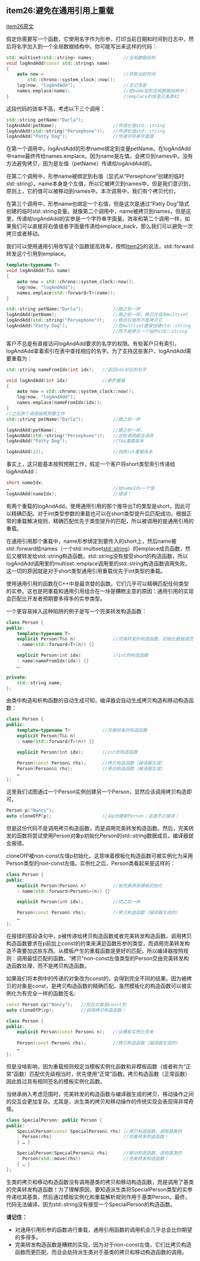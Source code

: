 ## item26:避免在通用引用上重载

[item26原文](https://cntransgroup.github.io/EffectiveModernCppChinese/5.RRefMovSemPerfForw/item26.html)

假定你需要写一个函数，它使用名字作为形参，打印当前日期和时间到日志中，然后将名字加入到一个全局数据结构中。你可能写出来这样的代码：
```C++
std::multiset<std::string> names;           //全局数据结构
void logAndAdd(const std::string& name)
{
    auto now =                              //获取当前时间
        std::chrono::system_clock::now();
    log(now, "logAndAdd");                  //志记信息
    names.emplace(name);                    //把name加到全局数据结构中；
}                                           //emplace的信息见条款42
```

这段代码的效率不高，考虑以下三个调用：
```C++
std::string petName("Darla");
logAndAdd(petName);                     //传递左值std::string
logAndAdd(std::string("Persephone"));	//传递右值std::string
logAndAdd("Patty Dog");                 //传递字符串字面值
```
在第一个调用中，logAndAdd的形参name绑定到变量petName。在logAndAdd中name最终传给names.emplace。因为name是左值，会拷贝到names中。没有方法避免拷贝，因为是左值（petName）传递给logAndAdd的。

在第二个调用中，形参name被绑定到右值（显式从“Persephone”创建的临时std::string）。name本身是个左值，所以它被拷贝到names中，但是我们意识到，原则上，它的值可以被移动到names中。本次调用中，我们有个拷贝代价。

在第三个调用中，形参name也绑定一个右值，但是这次是通过“Patty Dog”隐式创建的临时std::string变量。就像第二个调用中，name被拷贝到names，但是这里，传递给logAndAdd的实参是一个字符串字面量。效率和第二个调用一样，如果我们可以直接将右值或者字面量传递给emplace_back，那么我们可以避免一次拷贝或者移动。

我们可以使用通用引用改写这个函数提高效率，按照[Item25](https://cntransgroup.github.io/EffectiveModernCppChinese/5.RRefMovSemPerfForw/item25.html)的说法，std::forward转发这个引用到emplace。
```C++
template<typename T>
void logAndAdd(T&& name)
{
    auto now = std::chrono::system_clock::now();
    log(now, "logAndAdd");
    names.emplace(std::forward<T>(name));
}

std::string petName("Darla");           //跟之前一样
logAndAdd(petName);                     //跟之前一样，拷贝左值到multiset
logAndAdd(std::string("Persephone"));	//移动右值而不是拷贝它
logAndAdd("Patty Dog");                 //在multiset直接创建std::string
                                        //而不是拷贝一个临时std::string
```

客户不总是有直接访问logAndAdd要求的名字的权限。有些客户只有索引，logAndAdd拿着索引在表中查找相应的名字。为了支持这些客户，logAndAdd需要重载为：
```C++
std::string nameFromIdx(int idx);   //返回idx对应的名字

void logAndAdd(int idx)             //新的重载
{
    auto now = std::chrono::system_clock::now();
    log(now, "logAndAdd");
    names.emplace(nameFromIdx(idx));
}
//之后两个调用按照预期工作
std::string petName("Darla");           //跟之前一样

logAndAdd(petName);                     //跟之前一样，
logAndAdd(std::string("Persephone")); 	//这些调用都去调用
logAndAdd("Patty Dog");                 //T&&重载版本

logAndAdd(22);                          //调用int重载版本
```

事实上，这只能基本按照预期工作，假定一个客户将short类型索引传递给logAndAdd：
```C++
short nameIdx;
…                                       //给nameIdx一个值
logAndAdd(nameIdx);                     //错误！
```
有两个重载的logAndAdd。使用通用引用的那个推导出T的类型是short，因此可以精确匹配。对于int类型参数的重载也可以在short类型提升后匹配成功。根据正常的重载解决规则，精确匹配优先于类型提升的匹配，所以被调用的是通用引用的重载。

在通用引用那个重载中，name形参绑定到要传入的short上，然后name被std::forward给names（一个std::multiset<std::string>）的emplace成员函数，然后又被转发给std::string构造函数。std::string没有接受short的构造函数，所以logAndAdd调用里的multiset::emplace调用里的std::string构造函数调用失败。这一切的原因就是对于short类型通用引用重载优先于int类型的重载。

使用通用引用的函数在C++中是最贪婪的函数。它们几乎可以精确匹配任何类型的实参。这也是把重载和通用引用组合在一块是糟糕主意的原因：通用引用的实现会匹配比开发者预期要多得多的实参类型。

一个更容易掉入这种陷阱的例子是写一个完美转发构造函数：
```C++
class Person {
public:
    template<typename T>
    explicit Person(T&& n)              //完美转发的构造函数，初始化数据成员
    : name(std::forward<T>(n)) {}

    explicit Person(int idx)            //int的构造函数
    : name(nameFromIdx(idx)) {}
    …

private:
    std::string name;
};
```
由类中构造和析构函数的自动生成可知，编译器会自动生成拷贝构造和移动构造函数：
```C++
class Person {
public:
    template<typename T>            //完美转发的构造函数
    explicit Person(T&& n)
    : name(std::forward<T>(n)) {}

    explicit Person(int idx);       //int的构造函数

    Person(const Person& rhs);      //拷贝构造函数（编译器生成）
    Person(Person&& rhs);           //移动构造函数（编译器生成）
    …
};
```

这里我们试图通过一个Person实例创建另一个Person，显然应该调用拷贝构造即可。
```C++
Person p("Nancy"); 
auto cloneOfP(p);                   //从p创建新Person；这通不过编译！
```
但是这份代码不是调用拷贝构造函数，而是调用完美转发构造函数。然后，完美转发的函数将尝试使用Person对象p初始化Person的std::string数据成员，编译器就会报错。

cloneOfP被non-const左值p初始化，这意味着模板化构造函数可被实例化为采用Person类型的non-const左值。实例化之后，Person类看起来是这样的：
```C++
class Person {
public:
    explicit Person(Person& n)          //由完美转发模板初始化
    : name(std::forward<Person&>(n)) {}

    explicit Person(int idx);           //同之前一样

    Person(const Person& rhs);          //拷贝构造函数（编译器生成的）
    …
};
```

在报错的那段语句中，p被传递给拷贝构造函数或者完美转发构造函数。调用拷贝构造函数要求在p前加上const的约束来满足函数形参的类型，而调用完美转发构造不需要加这些东西。从模板产生的重载函数是更好的匹配，所以编译器按照规则：调用最佳匹配的函数。“拷贝”non-const左值类型的Person交由完美转发构造函数处理，而不是拷贝构造函数。

如果我们将本例中的传递的对象改为const的，会得到完全不同的结果。因为被拷贝的对象是const，是拷贝构造函数的精确匹配。虽然模板化的构造函数可以被实例化为有完全一样的函数签名:
```C++
const Person cp("Nancy");   //现在对象是const的
auto cloneOfP(cp);          //调用拷贝构造函数！

class Person {
public:
    explicit Person(const Person& n);   //从模板实例化而来
  
    Person(const Person& rhs);          //拷贝构造函数（编译器生成的）
    …
};
```

但是没啥影响，因为重载规则规定当模板实例化函数和非模板函数（或者称为“正常”函数）匹配优先级相当时，优先使用“正常”函数。拷贝构造函数（正常函数）因此胜过具有相同签名的模板实例化函数。

当继承纳入考虑范围时，完美转发的构造函数与编译器生成的拷贝、移动操作之间的交互会更加复杂。尤其是，派生类的拷贝和移动操作的传统实现会表现得非常奇怪。
```C++
class SpecialPerson: public Person {
public:
    SpecialPerson(const SpecialPerson& rhs) //拷贝构造函数，调用基类的
    : Person(rhs)                           //完美转发构造函数！
    { … }

    SpecialPerson(SpecialPerson&& rhs)      //移动构造函数，调用基类的
    : Person(std::move(rhs))                //完美转发构造函数！
    { … }
};
```
生类的拷贝和移动构造函数没有调用基类的拷贝和移动构造函数，而是调用了基类的完美转发构造函数！为了理解原因，要知道派生类将SpecialPerson类型的实参传递给其基类，然后通过模板实例化和重载解析规则作用于基类Person。最终，代码无法编译，因为std::string没有接受一个SpecialPerson的构造函数。

**请记住：**
* 对通用引用形参的函数进行重载，通用引用函数的调用机会几乎总会比你期望的多得多。
* 完美转发构造函数是糟糕的实现，因为对于non-const左值，它们比拷贝构造函数而更匹配，而且会劫持派生类对于基类的拷贝和移动构造函数的调用。

